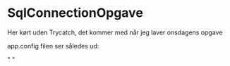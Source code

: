 # SqlConnectionOpgave
Her kørt uden Trycatch, det kommer med når jeg laver onsdagens opgave



app.config filen ser således ud:

"<?xml version="1.0" encoding="utf-8" ?>
<configuration>
	<connectionStrings>
		<add name="MySqlServer" 
			 connectionString="Data Source= SERVERNAVN ;Initial Catalog= DATABASENAVN ;Integrated Security=True;"/>
	</connectionStrings>
</configuration>"
